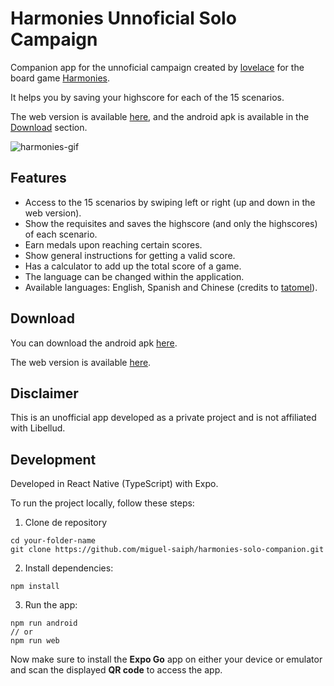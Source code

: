 # Harmonies Unnoficial Solo Campaign

Companion app for the unnoficial campaign created by [lovelace](https://boardgamegeek.com/filepage/278347/melodies-solo-scenarios) for the board game [Harmonies](https://www.libellud.com/en/our-games/harmonies/). 

It helps you by saving your highscore for each of the 15 scenarios.

The web version is available [here](https://miguel-saiph.github.io/harmonies-solo-companion/), and the android apk is available in the [Download](#download) section.

![harmonies-gif](https://github.com/user-attachments/assets/0871c359-0b28-4dd8-b1ac-bdc07ca1f723)

## Features

* Access to the 15 scenarios by swiping left or right (up and down in the web version).
* Show the requisites and saves the highscore (and only the highscores) of each scenario.
* Earn medals upon reaching certain scores.
* Show general instructions for getting a valid score.
* Has a calculator to add up the total score of a game.
* The language can be changed within the application.
* Available languages: English, Spanish and Chinese (credits to [tatomel](https://boardgamegeek.com/user/tatomel)).

## Download

You can download the android apk [here](https://github.com/miguel-saiph/harmonies-solo-companion/releases/tag/v.1.0.0).

The web version is available [here](https://miguel-saiph.github.io/harmonies-solo-companion/).

## Disclaimer

This is an unofficial app developed as a private project and is not affiliated with Libellud.

## Development

Developed in React Native (TypeScript) with Expo.

To run the project locally, follow these steps:

1. Clone de repository

```
cd your-folder-name
git clone https://github.com/miguel-saiph/harmonies-solo-companion.git
```

2. Install dependencies:
```
npm install
```

3. Run the app:
```
npm run android
// or
npm run web
```
Now make sure to install the **Expo Go** app on either your device or emulator and scan the displayed **QR code** to access the app.
